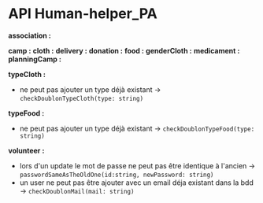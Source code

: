 # API Human-helper_PA

**association :**

**camp :**
**cloth :**
**delivery :**
**donation :**
**food :**
**genderCloth :**
**medicament :**
**planningCamp :**


**typeCloth :**
- ne peut pas ajouter un type déjà existant -> ```checkDoublonTypeCloth(type: string)```

**typeFood :**
- ne peut pas ajouter un type déjà existant -> ```checkDoublonTypeFood(type: string)```

**volunteer :**
- lors d'un update le mot de passe ne peut pas être identique à l'ancien -> ```passwordSameAsTheOldOne(id:string, newPassword: string)```
- un user ne peut pas être ajouter avec un email déja existant dans la bdd -> ```checkDoublonMail(mail: string)```




